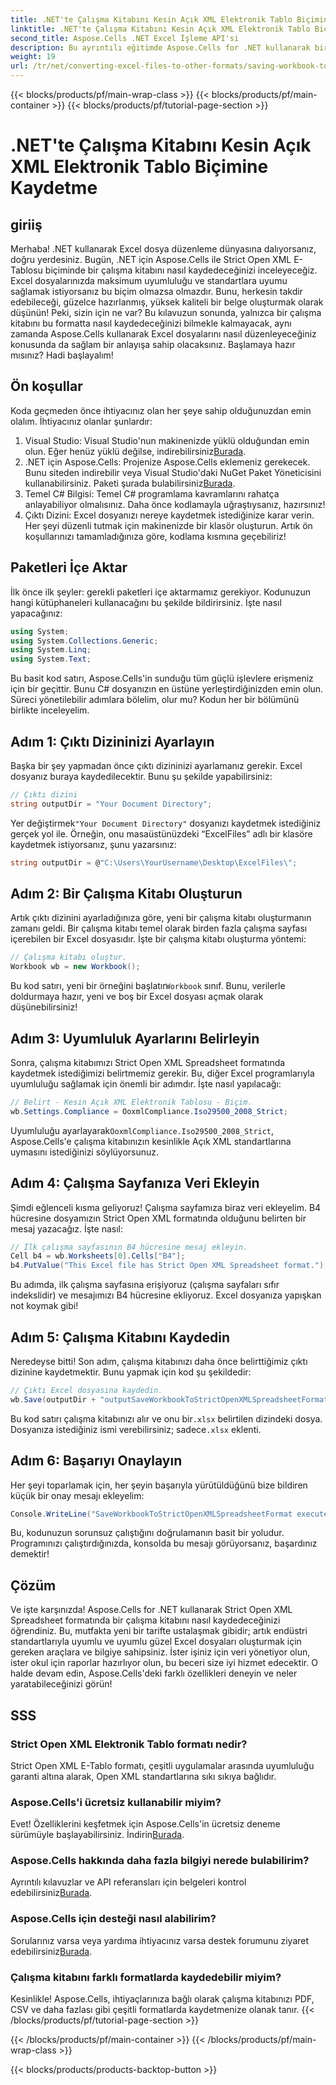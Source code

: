 ```yaml
---
title: .NET'te Çalışma Kitabını Kesin Açık XML Elektronik Tablo Biçimine Kaydetme
linktitle: .NET'te Çalışma Kitabını Kesin Açık XML Elektronik Tablo Biçimine Kaydetme
second_title: Aspose.Cells .NET Excel İşleme API'si
description: Bu ayrıntılı eğitimde Aspose.Cells for .NET kullanarak bir çalışma kitabını Strict Open XML Elektronik Tablosu biçiminde nasıl kaydedeceğinizi öğrenin.
weight: 19
url: /tr/net/converting-excel-files-to-other-formats/saving-workbook-to-strict-open-xml-spreadsheet-format/
---
```


{{< blocks/products/pf/main-wrap-class >}}
{{< blocks/products/pf/main-container >}}
{{< blocks/products/pf/tutorial-page-section >}}

# .NET'te Çalışma Kitabını Kesin Açık XML Elektronik Tablo Biçimine Kaydetme

## giriiş
Merhaba! .NET kullanarak Excel dosya düzenleme dünyasına dalıyorsanız, doğru yerdesiniz. Bugün, .NET için Aspose.Cells ile Strict Open XML E-Tablosu biçiminde bir çalışma kitabını nasıl kaydedeceğinizi inceleyeceğiz. Excel dosyalarınızda maksimum uyumluluğu ve standartlara uyumu sağlamak istiyorsanız bu biçim olmazsa olmazdır. Bunu, herkesin takdir edebileceği, güzelce hazırlanmış, yüksek kaliteli bir belge oluşturmak olarak düşünün!
Peki, sizin için ne var? Bu kılavuzun sonunda, yalnızca bir çalışma kitabını bu formatta nasıl kaydedeceğinizi bilmekle kalmayacak, aynı zamanda Aspose.Cells kullanarak Excel dosyalarını nasıl düzenleyeceğiniz konusunda da sağlam bir anlayışa sahip olacaksınız. Başlamaya hazır mısınız? Hadi başlayalım!
## Ön koşullar
Koda geçmeden önce ihtiyacınız olan her şeye sahip olduğunuzdan emin olalım. İhtiyacınız olanlar şunlardır:
1.  Visual Studio: Visual Studio'nun makinenizde yüklü olduğundan emin olun. Eğer henüz yüklü değilse, indirebilirsiniz[Burada](https://visualstudio.microsoft.com/).
2.  .NET için Aspose.Cells: Projenize Aspose.Cells eklemeniz gerekecek. Bunu siteden indirebilir veya Visual Studio'daki NuGet Paket Yöneticisini kullanabilirsiniz. Paketi şurada bulabilirsiniz[Burada](https://releases.aspose.com/cells/net/).
3. Temel C# Bilgisi: Temel C# programlama kavramlarını rahatça anlayabiliyor olmalısınız. Daha önce kodlamayla uğraştıysanız, hazırsınız!
4. Çıktı Dizini: Excel dosyanızı nereye kaydetmek istediğinize karar verin. Her şeyi düzenli tutmak için makinenizde bir klasör oluşturun.
Artık ön koşullarınızı tamamladığınıza göre, kodlama kısmına geçebiliriz!
## Paketleri İçe Aktar
İlk önce ilk şeyler: gerekli paketleri içe aktarmamız gerekiyor. Kodunuzun hangi kütüphaneleri kullanacağını bu şekilde bildirirsiniz. İşte nasıl yapacağınız:
```csharp
using System;
using System.Collections.Generic;
using System.Linq;
using System.Text;
```
Bu basit kod satırı, Aspose.Cells'in sunduğu tüm güçlü işlevlere erişmeniz için bir geçittir. Bunu C# dosyanızın en üstüne yerleştirdiğinizden emin olun. 
Süreci yönetilebilir adımlara bölelim, olur mu? Kodun her bir bölümünü birlikte inceleyelim.
## Adım 1: Çıktı Dizininizi Ayarlayın
Başka bir şey yapmadan önce çıktı dizininizi ayarlamanız gerekir. Excel dosyanız buraya kaydedilecektir. Bunu şu şekilde yapabilirsiniz:
```csharp
// Çıktı dizini
string outputDir = "Your Document Directory";
```
 Yer değiştirmek`"Your Document Directory"` dosyanızı kaydetmek istediğiniz gerçek yol ile. Örneğin, onu masaüstünüzdeki “ExcelFiles” adlı bir klasöre kaydetmek istiyorsanız, şunu yazarsınız:
```csharp
string outputDir = @"C:\Users\YourUsername\Desktop\ExcelFiles\";
```
## Adım 2: Bir Çalışma Kitabı Oluşturun
Artık çıktı dizinini ayarladığınıza göre, yeni bir çalışma kitabı oluşturmanın zamanı geldi. Bir çalışma kitabı temel olarak birden fazla çalışma sayfası içerebilen bir Excel dosyasıdır. İşte bir çalışma kitabı oluşturma yöntemi:
```csharp
// Çalışma kitabı oluştur.
Workbook wb = new Workbook();
```
 Bu kod satırı, yeni bir örneğini başlatır`Workbook` sınıf. Bunu, verilerle doldurmaya hazır, yeni ve boş bir Excel dosyası açmak olarak düşünebilirsiniz!
## Adım 3: Uyumluluk Ayarlarını Belirleyin
Sonra, çalışma kitabımızı Strict Open XML Spreadsheet formatında kaydetmek istediğimizi belirtmemiz gerekir. Bu, diğer Excel programlarıyla uyumluluğu sağlamak için önemli bir adımdır. İşte nasıl yapılacağı:
```csharp
// Belirt - Kesin Açık XML Elektronik Tablosu - Biçim.
wb.Settings.Compliance = OoxmlCompliance.Iso29500_2008_Strict;
```
 Uyumluluğu ayarlayarak`OoxmlCompliance.Iso29500_2008_Strict`, Aspose.Cells'e çalışma kitabınızın kesinlikle Açık XML standartlarına uymasını istediğinizi söylüyorsunuz.
## Adım 4: Çalışma Sayfanıza Veri Ekleyin
Şimdi eğlenceli kısma geliyoruz! Çalışma sayfamıza biraz veri ekleyelim. B4 hücresine dosyamızın Strict Open XML formatında olduğunu belirten bir mesaj yazacağız. İşte nasıl:
```csharp
// İlk çalışma sayfasının B4 hücresine mesaj ekleyin.
Cell b4 = wb.Worksheets[0].Cells["B4"];
b4.PutValue("This Excel file has Strict Open XML Spreadsheet format.");
```
Bu adımda, ilk çalışma sayfasına erişiyoruz (çalışma sayfaları sıfır indekslidir) ve mesajımızı B4 hücresine ekliyoruz. Excel dosyanıza yapışkan not koymak gibi!
## Adım 5: Çalışma Kitabını Kaydedin
Neredeyse bitti! Son adım, çalışma kitabınızı daha önce belirttiğimiz çıktı dizinine kaydetmektir. Bunu yapmak için kod şu şekildedir:
```csharp
// Çıktı Excel dosyasına kaydedin.
wb.Save(outputDir + "outputSaveWorkbookToStrictOpenXMLSpreadsheetFormat.xlsx", SaveFormat.Xlsx);
```
 Bu kod satırı çalışma kitabınızı alır ve onu bir`.xlsx` belirtilen dizindeki dosya. Dosyanıza istediğiniz ismi verebilirsiniz; sadece`.xlsx` eklenti.
## Adım 6: Başarıyı Onaylayın
Her şeyi toparlamak için, her şeyin başarıyla yürütüldüğünü bize bildiren küçük bir onay mesajı ekleyelim:
```csharp
Console.WriteLine("SaveWorkbookToStrictOpenXMLSpreadsheetFormat executed successfully.");
```
Bu, kodunuzun sorunsuz çalıştığını doğrulamanın basit bir yoludur. Programınızı çalıştırdığınızda, konsolda bu mesajı görüyorsanız, başardınız demektir!
## Çözüm
Ve işte karşınızda! Aspose.Cells for .NET kullanarak Strict Open XML Spreadsheet formatında bir çalışma kitabını nasıl kaydedeceğinizi öğrendiniz. Bu, mutfakta yeni bir tarifte ustalaşmak gibidir; artık endüstri standartlarıyla uyumlu ve uyumlu güzel Excel dosyaları oluşturmak için gereken araçlara ve bilgiye sahipsiniz.
İster işiniz için veri yönetiyor olun, ister okul için raporlar hazırlıyor olun, bu beceri size iyi hizmet edecektir. O halde devam edin, Aspose.Cells'deki farklı özellikleri deneyin ve neler yaratabileceğinizi görün!
## SSS
### Strict Open XML Elektronik Tablo formatı nedir?
Strict Open XML E-Tablo formatı, çeşitli uygulamalar arasında uyumluluğu garanti altına alarak, Open XML standartlarına sıkı sıkıya bağlıdır.
### Aspose.Cells'i ücretsiz kullanabilir miyim?
 Evet! Özelliklerini keşfetmek için Aspose.Cells'in ücretsiz deneme sürümüyle başlayabilirsiniz. İndirin[Burada](https://releases.aspose.com/).
### Aspose.Cells hakkında daha fazla bilgiyi nerede bulabilirim?
 Ayrıntılı kılavuzlar ve API referansları için belgeleri kontrol edebilirsiniz[Burada](https://reference.aspose.com/cells/net/).
### Aspose.Cells için desteği nasıl alabilirim?
 Sorularınız varsa veya yardıma ihtiyacınız varsa destek forumunu ziyaret edebilirsiniz[Burada](https://forum.aspose.com/c/cells/9).
### Çalışma kitabını farklı formatlarda kaydedebilir miyim?
Kesinlikle! Aspose.Cells, ihtiyaçlarınıza bağlı olarak çalışma kitabınızı PDF, CSV ve daha fazlası gibi çeşitli formatlarda kaydetmenize olanak tanır.
{{< /blocks/products/pf/tutorial-page-section >}}

{{< /blocks/products/pf/main-container >}}
{{< /blocks/products/pf/main-wrap-class >}}

{{< blocks/products/products-backtop-button >}}
